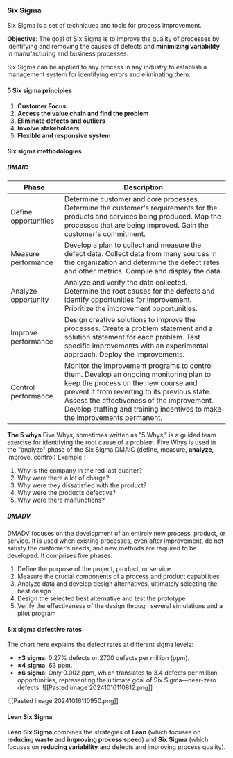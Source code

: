 
### Six Sigma
Six Sigma is a set of techniques and tools for process improvement.

**Objective**: The goal of Six Sigma is to improve the quality of processes by identifying and removing the causes of defects and **minimizing variability** in manufacturing and business processes.

Six Sigma can be applied to any process in any industry to establish a management system for identifying errors and eliminating them.


#### 5 Six sigma principles

1. **Customer Focus**
2. **Access the value chain and find the problem**
3. **Eliminate defects and outliers**
4. **Involve stakeholders**
5. **Flexible and responsive system**

#### Six sigma methodologies
##### DMAIC

| Phase                  | Description                                                                                                                                                                                                                                                                   |
|------------------------|-------------------------------------------------------------------------------------------------------------------------------------------------------------------------------------------------------------------------------------------------------------------------------|
| Define opportunities    | Determine customer and core processes. Determine the customer's requirements for the products and services being produced. Map the processes that are being improved. Gain the customer's commitment.                                                                         |
| Measure performance     | Develop a plan to collect and measure the defect data. Collect data from many sources in the organization and determine the defect rates and other metrics. Compile and display the data.                                                                                       |
| Analyze opportunity     | Analyze and verify the data collected. Determine the root causes for the defects and identify opportunities for improvement. Prioritize the improvement opportunities.                                                                                                          |
| Improve performance     | Design creative solutions to improve the processes. Create a problem statement and a solution statement for each problem. Test specific improvements with an experimental approach. Deploy the improvements.                                                                    |
| Control performance     | Monitor the improvement programs to control them. Develop an ongoing monitoring plan to keep the process on the new course and prevent it from reverting to its previous state. Assess the effectiveness of the improvement. Develop staffing and training incentives to make the improvements permanent. |

**The 5 whys**
Five Whys, sometimes written as "5 Whys," is a guided team exercise for identifying the root cause of a  problem. Five Whys is used in the "analyze" phase of the Six Sigma DMAIC (define, measure, **analyze**, improve, control)
Example :
1. Why is the company in the red last quarter?
2. Why were there a lot of charge?
3. Why were they dissatisfied with the product?
4. Why were the products defective?
5. Why were there malfunctions?

##### DMADV
DMADV focuses on the development of an entirely new process, product, or service. It is used when existing processes, even after improvement, do not satisfy the customer’s needs, and new methods are required to be developed. It comprises five phases:
1. Define the purpose of the project, product, or service
2. Measure the crucial components of a process and product capabilities
3. Analyze data and develop design alternatives, ultimately selecting the best design
4. Design the selected best alternative and test the prototype
5. Verify the effectiveness of the design through several simulations and a pilot program

#### Six sigma defective rates

The chart here explains the defect rates at different sigma levels:

- **±3 sigma**: 0.27% defects or 2700 defects per million (ppm).
- **±4 sigma**: 63 ppm.
- **±6 sigma**: Only 0.002 ppm, which translates to 3.4 defects per million opportunities, representing the ultimate goal of Six Sigma—near-zero defects.
![[Pasted image 20241016110812.png]]


![[Pasted image 20241016110950.png]]

#### Lean Six Sigma
**Lean Six Sigma** combines the strategies of **Lean** (which focuses on **reducing waste** and **improving process speed**) and **Six Sigma** (which focuses on **reducing variability** and defects and improving process quality).